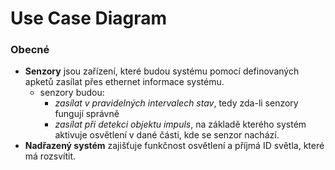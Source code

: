 # Use Case Diagram

### Obecné
- **Senzory** jsou zařízení, které budou systému pomocí definovaných apketů zasílat přes ethernet informace systému.
	- senzory budou:
		- *zasílat v pravidelných intervalech stav*, tedy zda-li senzory fungují správně
		- *zasílat při detekci objektu impuls*, na základě kterého systém aktivuje osvětlení v dané části, kde se senzor nachází.
- **Nadřazený systém** zajišťuje funkčnost osvětlení a příjmá ID světla, které má rozsvítit.

